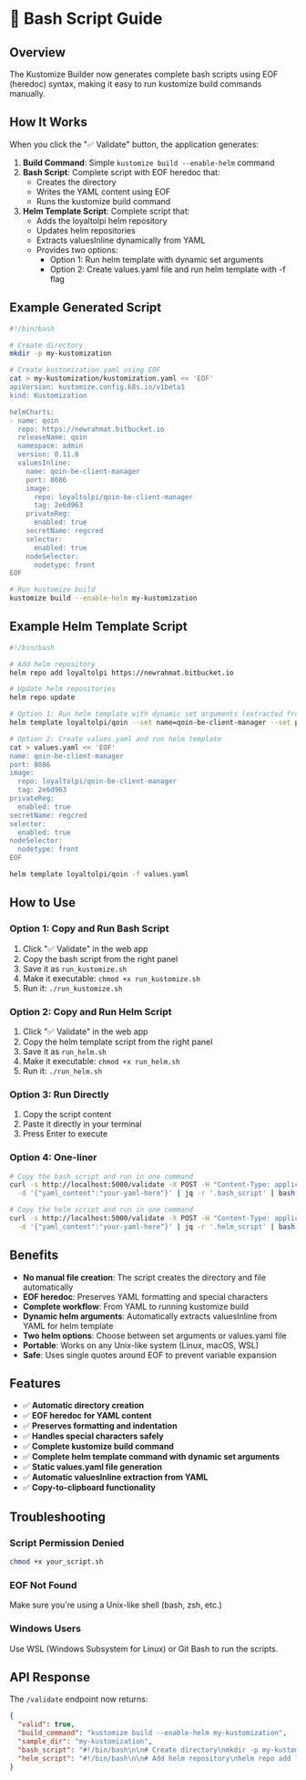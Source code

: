 # 🐚 Bash Script Guide

## Overview

The Kustomize Builder now generates complete bash scripts using EOF (heredoc) syntax, making it easy to run kustomize build commands manually.

## How It Works

When you click the "✅ Validate" button, the application generates:

1. **Build Command**: Simple `kustomize build --enable-helm` command
2. **Bash Script**: Complete script with EOF heredoc that:
   - Creates the directory
   - Writes the YAML content using EOF
   - Runs the kustomize build command
3. **Helm Template Script**: Complete script that:
   - Adds the loyaltolpi helm repository
   - Updates helm repositories
   - Extracts valuesInline dynamically from YAML
   - Provides two options:
     - Option 1: Run helm template with dynamic set arguments
     - Option 2: Create values.yaml file and run helm template with -f flag

## Example Generated Script

```bash
#!/bin/bash

# Create directory
mkdir -p my-kustomization

# Create kustomization.yaml using EOF
cat > my-kustomization/kustomization.yaml << 'EOF'
apiVersion: kustomize.config.k8s.io/v1beta1
kind: Kustomization

helmCharts:
- name: qoin
  repo: https://newrahmat.bitbucket.io
  releaseName: qoin
  namespace: admin
  version: 0.11.0
  valuesInline:
    name: qoin-be-client-manager
    port: 8086
    image:
      repo: loyaltolpi/qoin-be-client-manager
      tag: 2e6d963
    privateReg:
      enabled: true
    secretName: regcred
    selector:
      enabled: true
    nodeSelector:
      nodetype: front
EOF

# Run kustomize build
kustomize build --enable-helm my-kustomization
```

## Example Helm Template Script

```bash
#!/bin/bash

# Add helm repository
helm repo add loyaltolpi https://newrahmat.bitbucket.io

# Update helm repositories
helm repo update

# Option 1: Run helm template with dynamic set arguments (extracted from valuesInline)
helm template loyaltolpi/qoin --set name=qoin-be-client-manager --set port=8086 --set image.repo=loyaltolpi/qoin-be-client-manager --set image.tag=2e6d963 --set privateReg.enabled=true --set secretName=regcred --set selector.enabled=true --set nodeSelector.nodetype=front

# Option 2: Create values.yaml and run helm template
cat > values.yaml << 'EOF'
name: qoin-be-client-manager
port: 8086
image:
  repo: loyaltolpi/qoin-be-client-manager
  tag: 2e6d963
privateReg:
  enabled: true
secretName: regcred
selector:
  enabled: true
nodeSelector:
  nodetype: front
EOF

helm template loyaltolpi/qoin -f values.yaml
```

## How to Use

### Option 1: Copy and Run Bash Script
1. Click "✅ Validate" in the web app
2. Copy the bash script from the right panel
3. Save it as `run_kustomize.sh`
4. Make it executable: `chmod +x run_kustomize.sh`
5. Run it: `./run_kustomize.sh`

### Option 2: Copy and Run Helm Script
1. Click "✅ Validate" in the web app
2. Copy the helm template script from the right panel
3. Save it as `run_helm.sh`
4. Make it executable: `chmod +x run_helm.sh`
5. Run it: `./run_helm.sh`

### Option 3: Run Directly
1. Copy the script content
2. Paste it directly in your terminal
3. Press Enter to execute

### Option 4: One-liner
```bash
# Copy the bash script and run in one command
curl -s http://localhost:5000/validate -X POST -H "Content-Type: application/json" \
  -d '{"yaml_content":"your-yaml-here"}' | jq -r '.bash_script' | bash

# Copy the helm script and run in one command
curl -s http://localhost:5000/validate -X POST -H "Content-Type: application/json" \
  -d '{"yaml_content":"your-yaml-here"}' | jq -r '.helm_script' | bash
```

## Benefits

- **No manual file creation**: The script creates the directory and file automatically
- **EOF heredoc**: Preserves YAML formatting and special characters
- **Complete workflow**: From YAML to running kustomize build
- **Dynamic helm arguments**: Automatically extracts valuesInline from YAML for helm template
- **Two helm options**: Choose between set arguments or values.yaml file
- **Portable**: Works on any Unix-like system (Linux, macOS, WSL)
- **Safe**: Uses single quotes around EOF to prevent variable expansion

## Features

- ✅ **Automatic directory creation**
- ✅ **EOF heredoc for YAML content**
- ✅ **Preserves formatting and indentation**
- ✅ **Handles special characters safely**
- ✅ **Complete kustomize build command**
- ✅ **Complete helm template command with dynamic set arguments**
- ✅ **Static values.yaml file generation**
- ✅ **Automatic valuesInline extraction from YAML**
- ✅ **Copy-to-clipboard functionality**

## Troubleshooting

### Script Permission Denied
```bash
chmod +x your_script.sh
```

### EOF Not Found
Make sure you're using a Unix-like shell (bash, zsh, etc.)

### Windows Users
Use WSL (Windows Subsystem for Linux) or Git Bash to run the scripts.

## API Response

The `/validate` endpoint now returns:

```json
{
  "valid": true,
  "build_command": "kustomize build --enable-helm my-kustomization",
  "sample_dir": "my-kustomization",
  "bash_script": "#!/bin/bash\n\n# Create directory\nmkdir -p my-kustomization\n\n# Create kustomization.yaml using EOF\ncat > my-kustomization/kustomization.yaml << 'EOF'\n...\nEOF\n\n# Run kustomize build\nkustomize build --enable-helm my-kustomization",
  "helm_script": "#!/bin/bash\n\n# Add helm repository\nhelm repo add loyaltolpi https://newrahmat.bitbucket.io\n\n# Update helm repositories\nhelm repo update\n\n# Option 1: Run helm template with dynamic set arguments\nhelm template loyaltolpi/qoin --set name=qoin-be-client-manager --set port=8086 --set image.repo=loyaltolpi/qoin-be-client-manager --set image.tag=2e6d963 --set privateReg.enabled=true --set secretName=regcred --set selector.enabled=true --set nodeSelector.nodetype=front\n\n# Option 2: Create values.yaml and run helm template\ncat > values.yaml << 'EOF'\nname: qoin-be-client-manager\nport: 8086\nimage:\n  repo: loyaltolpi/qoin-be-client-manager\n  tag: 2e6d963\nprivateReg:\n  enabled: true\nsecretName: regcred\nselector:\n  enabled: true\nnodeSelector:\n  nodetype: front\nEOF\n\nhelm template loyaltolpi/qoin -f values.yaml"
}
``` 
